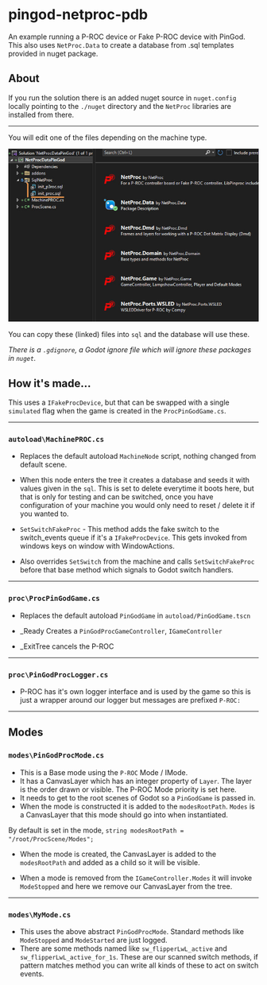 # pingod-netproc-pdb

An example running a P-ROC device or Fake P-ROC device with PinGod. This also uses `NetProc.Data` to create a database from .sql templates provided in nuget package.

## About

If you run the solution there is an added nuget source in `nuget.config` locally pointing to the `./nuget` directory and the `NetProc` libraries are installed from there.

---

You will edit one of the files depending on the machine type. 

![image](./screens/netproc-data-package.jpg)

You can copy these (linked) files into `sql` and the database will use these.

*There is a `.gdignore`, a Godot ignore file which will ignore these packages in `nuget`.*

## How it's made...

This uses a `IFakeProcDevice`, but that can be swapped with a single `simulated` flag when the game is created in the `ProcPinGodGame.cs`.

---

### `autoload\MachinePROC.cs`

- Replaces the default autoload `MachineNode` script, nothing changed from default scene.

- When this node enters the tree it creates a database and seeds it with values given in the `sql`. This is set to delete everytime it boots here, but that is only for testing and can be switched, once you have configuration of your machine you would only need to reset / delete it if you wanted to.

- `SetSwitchFakeProc` - This method adds the fake switch to the switch_events queue if it's a `IFakeProcDevice`. This gets invoked from windows keys on window with WindowActions.

- Also overrides `SetSwitch` from the machine and calls `SetSwitchFakeProc` before that base method which signals to Godot switch handlers.

---
### `proc\ProcPinGodGame.cs`

- Replaces the default autoload `PinGodGame` in `autoload/PinGodGame.tscn`

- _Ready Creates a `PinGodProcGameController`, `IGameController`

- _ExitTree cancels the P-ROC

---
### `proc\PinGodProcLogger.cs`

- P-ROC has it's own Iogger interface and is used by the game so this is just a wrapper around our logger but messages are prefixed `P-ROC:`

---

## Modes

### `modes\PinGodProcMode.cs`

- This is a Base mode using the `P-ROC` Mode / IMode.
- It has a CanvasLayer which has an integer property of `Layer`. The layer is the order drawn or visible. The P-ROC Mode priority is set here.
- It needs to get to the root scenes of Godot so a `PinGodGame` is passed in.
- When the mode is constructed it is added to the `modesRootPath`. `Modes` is a CanvasLayer that this mode should go into when instantiated.

By default is set in the mode,  `string modesRootPath = "/root/ProcScene/Modes";`

- When the mode is created, the CanvasLayer is added to the `modesRootPath` and added as a child so it will be visible.

- When a mode is removed from the `IGameController.Modes` it will invoke `ModeStopped` and here we remove our CanvasLayer from the tree.

---
### `modes\MyMode.cs`

- This uses the above abstract `PinGodProcMode`. Standard methods like `ModeStopped` and `ModeStarted` are just logged.
- There are some methods named like `sw_flipperLwL_active` and `sw_flipperLwL_active_for_1s`. These are our scanned switch methods, if pattern matches method you can write all kinds of these to act on switch events.